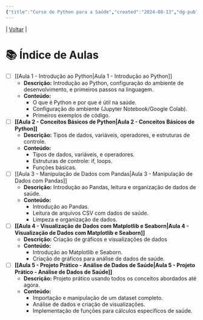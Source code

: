 ```yaml
---
{"title":"Curso de Python para a Saúde","created":"2024-08-13","dg-publish":true,"tags":["pessoal/estudos","pessoal/quaseumdev","python","roteiro"],"permalink":"/1.Minha Vida/Curso de Python para a Saúde/","dgPassFrontmatter":true,"noteIcon":""}
---
```


| [Voltar](index) |
# 📚 Índice de Aulas
- [ ] [[Aula 1 - Introdução ao Python\|Aula 1 - Introdução ao Python]]
    - **Descrição:** Introdução ao Python, configuração do ambiente de desenvolvimento, e primeiros passos na linguagem.
    - **Conteúdo:**
        - O que é Python e por que é útil na saúde.
        - Configuração do ambiente (Jupyter Notebook/Google Colab).
        - Primeiros exemplos de código.
- [ ] **[[Aula 2 - Conceitos Básicos de Python\|Aula 2 - Conceitos Básicos de Python]]**
    - **Descrição:** Tipos de dados, variáveis, operadores, e estruturas de controle.
    - **Conteúdo:**
        - Tipos de dados, variáveis, e operadores.
        - Estruturas de controle: if, loops.
        - Funções básicas.
- [ ] [[Aula 3 - Manipulação de Dados com Pandas\|Aula 3 - Manipulação de Dados com Pandas]]
    - **Descrição:** Introdução ao Pandas, leitura e organização de dados de saúde.
    - **Conteúdo:**
        - Introdução ao Pandas.
        - Leitura de arquivos CSV com dados de saúde.
        - Limpeza e organização de dados.
- [ ] **[[Aula 4 - Visualização de Dados com Matplotlib e Seaborn\|Aula 4 - Visualização de Dados com Matplotlib e Seaborn]]**
    - **Descrição:** Criação de gráficos e visualizações de dados
    - **Conteúdo:**
        - Introdução ao Matplotlib e Seaborn.
        - Criação de gráficos para análise de dados de saúde.
- [ ] **[[Aula 5 - Projeto Prático - Análise de Dados de Saúde\|Aula 5 - Projeto Prático - Análise de Dados de Saúde]]**
    - **Descrição:** Projeto prático usando todos os conceitos abordados até agora.
    - **Conteúdo:**
        - Importação e manipulação de um dataset completo.
        - Análise de dados e criação de visualizações.
        - Implementação de funções para cálculos específicos de saúde.